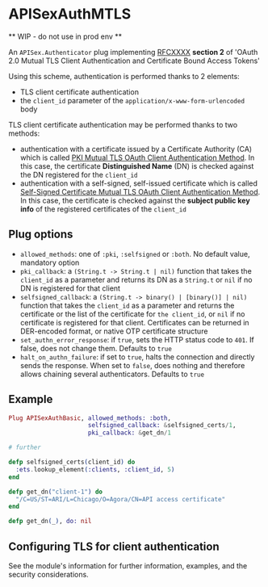 # APISexAuthMTLS

** WIP - do not use in prod env **

An `APISex.Authenticator` plug implementing [RFCXXXX](https://tools.ietf.org/html/draft-ietf-oauth-mtls-12)
**section 2** of 'OAuth 2.0 Mutual TLS Client Authentication and Certificate
Bound Access Tokens'

Using this scheme, authentication is performed thanks to 2 elements:
- TLS client certificate authentication
- the `client_id` parameter of the `application/x-www-form-urlencoded` body

TLS client certificate authentication may be performed thanks to two methods:
- authentication with
a certificate issued by a Certificate Authority (CA) which is called [PKI
Mutual TLS OAuth Client Authentication Method](https://tools.ietf.org/html/draft-ietf-oauth-mtls-12#section-2.1).
In this case, the certificate **Distinguished Name** (DN) is checked against
the DN registered for the `client_id`
- authentication with a self-signed, self-issued certificate which is called [Self-Signed Certificate
Mutual TLS OAuth Client Authentication Method](https://tools.ietf.org/html/draft-ietf-oauth-mtls-12#section-2.2).
In this case, the certificate is checked against the **subject public key info**
of the registered certificates of the `client_id`

## Plug options

- `allowed_methods`: one of `:pki`, `:selfsigned` or `:both`. No default value,
mandatory option
- `pki_callback`: a `(String.t -> String.t | nil)` function that takes the `client_id` as
a parameter and returns its DN as a `String.t` or `nil` if no DN is registered for
that client
- `selfsigned_callback`: a `(String.t -> binary() | [binary()] | nil)`
function that takes the `client_id` as a parameter and returns the certificate
or the list of the certificate for `the client_id`, or `nil` if no certificate
is registered for that client. Certificates can be returned in DER-encoded format, or
native OTP certificate structure
- `set_authn_error_response`: if `true`, sets the HTTP status code to `401`.
If false, does not change them. Defaults to `true`
- `halt_on_authn_failure`: if set to `true`, halts the connection and directly sends the
response. When set to `false`, does nothing and therefore allows chaining several
authenticators. Defaults to `true`

## Example

```elixir
Plug APISexAuthBasic, allowed_methods: :both,
                      selfsigned_callback: &selfsigned_certs/1,
                      pki_callback: &get_dn/1

# further

defp selfsigned_certs(client_id) do
  :ets.lookup_element(:clients, :client_id, 5)
end

defp get_dn("client-1") do
  "/C=US/ST=ARI/L=Chicago/O=Agora/CN=API access certificate"
end

defp get_dn(_), do: nil
```

## Configuring TLS for client authentication

See the module's information for further information, examples, and the security considerations.
